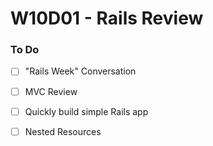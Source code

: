 # W10D01 - Rails Review

### To Do
- [ ] "Rails Week" Conversation
- [ ] MVC Review
- [ ] Quickly build simple Rails app
- [ ] Nested Resources





























